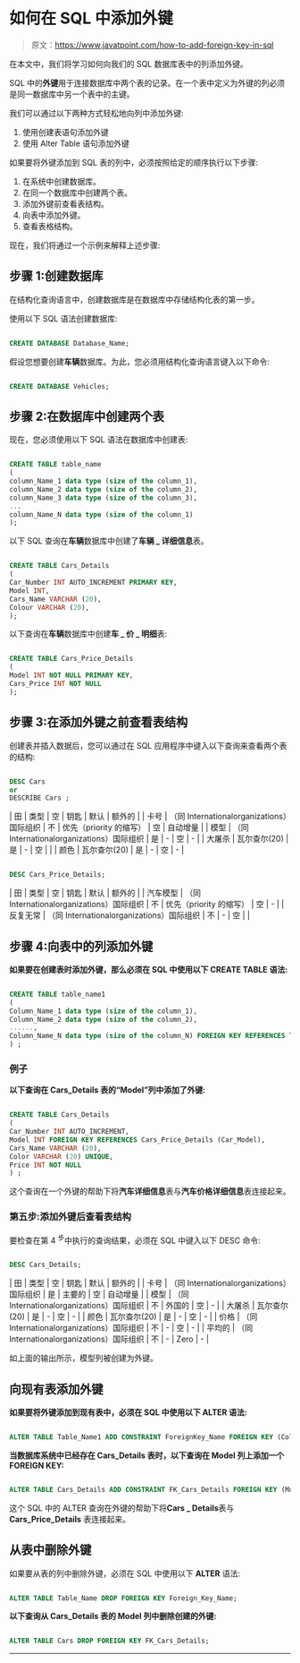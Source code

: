 # 如何在 SQL 中添加外键

> 原文：<https://www.javatpoint.com/how-to-add-foreign-key-in-sql>

在本文中，我们将学习如何向我们的 SQL 数据库表中的列添加外键。

SQL 中的**外键**用于连接数据库中两个表的记录。在一个表中定义为外键的列必须是同一数据库中另一个表中的主键。

我们可以通过以下两种方式轻松地向列中添加外键:

1.  使用创建表语句添加外键
2.  使用 Alter Table 语句添加外键

如果要将外键添加到 SQL 表的列中，必须按照给定的顺序执行以下步骤:

1.  在系统中创建数据库。
2.  在同一个数据库中创建两个表。
3.  添加外键前查看表结构。
4.  向表中添加外键。
5.  查看表格结构。

现在，我们将通过一个示例来解释上述步骤:

## 步骤 1:创建数据库

在结构化查询语言中，创建数据库是在数据库中存储结构化表的第一步。

使用以下 SQL 语法创建数据库:

```sql

CREATE DATABASE Database_Name;

```

假设您想要创建**车辆**数据库。为此，您必须用结构化查询语言键入以下命令:

```sql

CREATE DATABASE Vehicles;

```

## 步骤 2:在数据库中创建两个表

现在，您必须使用以下 SQL 语法在数据库中创建表:

```sql

CREATE TABLE table_name  
(
column_Name_1 data type (size of the column_1),  
column_Name_2 data type (size of the column_2),  
column_Name_3 data type (size of the column_3),  
...  
column_Name_N data type (size of the column_1)
);  

```

以下 SQL 查询在**车辆**数据库中创建了**车辆 _ 详细信息**表。

```sql

CREATE TABLE Cars_Details 
(
Car_Number INT AUTO_INCREMENT PRIMARY KEY,
Model INT,  
Cars_Name VARCHAR (20),    
Colour VARCHAR (20),  
);

```

以下查询在**车辆**数据库中创建**车 _ 价 _ 明细**表:

```sql

CREATE TABLE Cars_Price_Details 
(
Model INT NOT NULL PRIMARY KEY,  
Cars_Price INT NOT NULL
);

```

## 步骤 3:在添加外键之前查看表结构

创建表并插入数据后，您可以通过在 SQL 应用程序中键入以下查询来查看两个表的结构:

```sql

DESC Cars 
or
DESCRIBE Cars ;

```

| 田 | 类型 | 空 | 钥匙 | 默认 | 额外的 |
| 卡号 | （同 Internationalorganizations）国际组织 | 不 | 优先（priority 的缩写） | 空 | 自动增量 |
| 模型 | （同 Internationalorganizations）国际组织 | 是 | - | 空 | - |
| 大屠杀 | 瓦尔查尔(20) | 是 | - | 空 |  |
| 颜色 | 瓦尔查尔(20) | 是 | - | 空 | - |

```sql

DESC Cars_Price_Details;

```

| 田 | 类型 | 空 | 钥匙 | 默认 | 额外的 |
| 汽车模型 | （同 Internationalorganizations）国际组织 | 不 | 优先（priority 的缩写） | 空 | - |
| 反复无常 | （同 Internationalorganizations）国际组织 | 不 | - | 空 |  |

## 步骤 4:向表中的列添加外键

**如果要在创建表时添加外键，那么必须在 SQL 中使用以下 CREATE TABLE 语法:**

```sql

CREATE TABLE table_name1
(
Column_Name_1 data type (size of the column_1), 
Column_Name_2 data type (size of the column_2), 
......,
Column_Name_N data type (size of the column_N) FOREIGN KEY REFERENCES Table_Name2 (Column_Name)
) ;

```

### 例子

**以下查询在 Cars_Details 表的“Model”列中添加了外键:**

```sql

CREATE TABLE Cars_Details 
(
Car_Number INT AUTO_INCREMENT,
Model INT FOREIGN KEY REFERENCES Cars_Price_Details (Car_Model),  
Cars_Name VARCHAR (20),    
Color VARCHAR (20) UNIQUE,  
Price INT NOT NULL
) ;

```

这个查询在一个外键的帮助下将**汽车详细信息**表与**汽车价格详细信息**表连接起来。

### 第五步:添加外键后查看表结构

要检查在第 4 <sup>步</sup>中执行的查询结果，必须在 SQL 中键入以下 DESC 命令:

```sql

DESC Cars_Details; 

```

| 田 | 类型 | 空 | 钥匙 | 默认 | 额外的 |
| 卡号 | （同 Internationalorganizations）国际组织 | 是 | 主要的 | 空 | 自动增量 |
| 模型 | （同 Internationalorganizations）国际组织 | 不 | 外国的 | 空 | - |
| 大屠杀 | 瓦尔查尔(20) | 是 | - | 空 | - |
| 颜色 | 瓦尔查尔(20) | 是 | - | 空 | - |
| 价格 | （同 Internationalorganizations）国际组织 | 不 | - | 空 | - |
| 平均的 | （同 Internationalorganizations）国际组织 | 不 | - | Zero | - |

如上面的输出所示，模型列被创建为外键。

## 向现有表添加外键

**如果要将外键添加到现有表中，必须在 SQL 中使用以下 ALTER 语法:**

```sql

ALTER TABLE Table_Name1 ADD CONSTRAINT ForeignKey_Name FOREIGN KEY (Column_Name) REFERENCES Table_Name2 (Column_Name);

```

**当数据库系统中已经存在 Cars_Details 表时，以下查询在 Model 列上添加一个 FOREIGN KEY:**

```sql

ALTER TABLE Cars_Details ADD CONSTRAINT FK_Cars_Details FOREIGN KEY (Model) REFERENCES Cars_Price_Details (Car_Model);

```

这个 SQL 中的 ALTER 查询在外键的帮助下将**Cars _ Details**表与 **Cars_Price_Details** 表连接起来。

## 从表中删除外键

如果要从表的列中删除外键，必须在 SQL 中使用以下 **ALTER** 语法:

```sql

ALTER TABLE Table_Name DROP FOREIGN KEY Foreign_Key_Name;

```

**以下查询从 Cars_Details 表的 Model 列中删除创建的外键:**

```sql

ALTER TABLE Cars DROP FOREIGN KEY FK_Cars_Details;

```

* * *